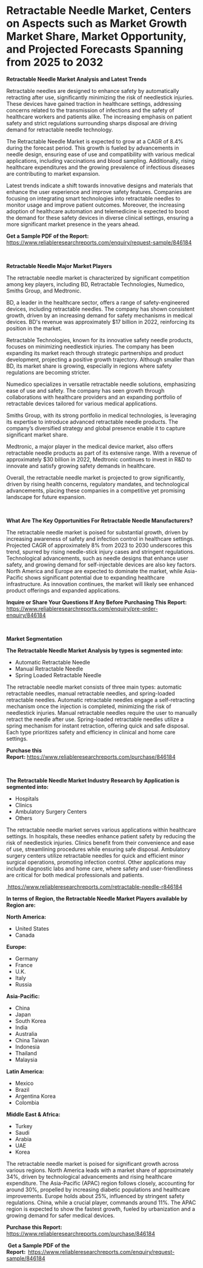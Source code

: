 <p><h1>Retractable Needle Market, Centers on Aspects such as Market Growth Market Share, Market Opportunity, and Projected Forecasts Spanning from 2025 to 2032</h1></p><p><strong>Retractable Needle Market Analysis and Latest Trends</strong></p>
<p><p>Retractable needles are designed to enhance safety by automatically retracting after use, significantly minimizing the risk of needlestick injuries. These devices have gained traction in healthcare settings, addressing concerns related to the transmission of infections and the safety of healthcare workers and patients alike. The increasing emphasis on patient safety and strict regulations surrounding sharps disposal are driving demand for retractable needle technology.</p><p>The Retractable Needle Market is expected to grow at a CAGR of 8.4% during the forecast period. This growth is fueled by advancements in needle design, ensuring ease of use and compatibility with various medical applications, including vaccinations and blood sampling. Additionally, rising healthcare expenditures and the growing prevalence of infectious diseases are contributing to market expansion.</p><p>Latest trends indicate a shift towards innovative designs and materials that enhance the user experience and improve safety features. Companies are focusing on integrating smart technologies into retractable needles to monitor usage and improve patient outcomes. Moreover, the increasing adoption of healthcare automation and telemedicine is expected to boost the demand for these safety devices in diverse clinical settings, ensuring a more significant market presence in the years ahead.</p></p>
<p><strong>Get a Sample PDF of the Report:&nbsp;</strong> <a href="https://www.reliableresearchreports.com/enquiry/request-sample/846184?utm_campaign=2239&utm_medium=2&utm_source=Github&utm_content=ia&utm_term=16042025&utm_id=retractable-needle">https://www.reliableresearchreports.com/enquiry/request-sample/846184</a></p>
<p>&nbsp;</p>
<p><strong>Retractable Needle Major Market Players</strong></p>
<p><p>The retractable needle market is characterized by significant competition among key players, including BD, Retractable Technologies, Numedico, Smiths Group, and Medtronic. </p><p>BD, a leader in the healthcare sector, offers a range of safety-engineered devices, including retractable needles. The company has shown consistent growth, driven by an increasing demand for safety mechanisms in medical devices. BD's revenue was approximately $17 billion in 2022, reinforcing its position in the market.</p><p>Retractable Technologies, known for its innovative safety needle products, focuses on minimizing needlestick injuries. The company has been expanding its market reach through strategic partnerships and product development, projecting a positive growth trajectory. Although smaller than BD, its market share is growing, especially in regions where safety regulations are becoming stricter.</p><p>Numedico specializes in versatile retractable needle solutions, emphasizing ease of use and safety. The company has seen growth through collaborations with healthcare providers and an expanding portfolio of retractable devices tailored for various medical applications.</p><p>Smiths Group, with its strong portfolio in medical technologies, is leveraging its expertise to introduce advanced retractable needle products. The company’s diversified strategy and global presence enable it to capture significant market share.</p><p>Medtronic, a major player in the medical device market, also offers retractable needle products as part of its extensive range. With a revenue of approximately $30 billion in 2022, Medtronic continues to invest in R&D to innovate and satisfy growing safety demands in healthcare.</p><p>Overall, the retractable needle market is projected to grow significantly, driven by rising health concerns, regulatory mandates, and technological advancements, placing these companies in a competitive yet promising landscape for future expansion.</p></p>
<p>&nbsp;</p>
<p><strong>What Are The Key Opportunities For Retractable Needle Manufacturers?</strong></p>
<p><p>The retractable needle market is poised for substantial growth, driven by increasing awareness of safety and infection control in healthcare settings. Projected CAGR of approximately 8% from 2023 to 2030 underscores this trend, spurred by rising needle-stick injury cases and stringent regulations. Technological advancements, such as needle designs that enhance user safety, and growing demand for self-injectable devices are also key factors. North America and Europe are expected to dominate the market, while Asia-Pacific shows significant potential due to expanding healthcare infrastructure. As innovation continues, the market will likely see enhanced product offerings and expanded applications.</p></p>
<p><strong>Inquire or Share Your Questions If Any Before Purchasing This Report:</strong> <a href="https://www.reliableresearchreports.com/enquiry/pre-order-enquiry/846184?utm_campaign=2239&utm_medium=2&utm_source=Github&utm_content=ia&utm_term=16042025&utm_id=retractable-needle">https://www.reliableresearchreports.com/enquiry/pre-order-enquiry/846184</a></p>
<p>&nbsp;</p>
<p><strong>Market Segmentation</strong></p>
<p><strong>The Retractable Needle Market Analysis by types is segmented into:</strong></p>
<p><ul><li>Automatic Retractable Needle</li><li>Manual Retractable Needle</li><li>Spring Loaded Retractable Needle</li></ul></p>
<p><p>The retractable needle market consists of three main types: automatic retractable needles, manual retractable needles, and spring-loaded retractable needles. Automatic retractable needles engage a self-retracting mechanism once the injection is completed, minimizing the risk of needlestick injuries. Manual retractable needles require the user to manually retract the needle after use. Spring-loaded retractable needles utilize a spring mechanism for instant retraction, offering quick and safe disposal. Each type prioritizes safety and efficiency in clinical and home care settings.</p></p>
<p><strong>Purchase this Report:&nbsp;</strong><a href="https://www.reliableresearchreports.com/purchase/846184?utm_campaign=2239&utm_medium=2&utm_source=Github&utm_content=ia&utm_term=16042025&utm_id=retractable-needle">https://www.reliableresearchreports.com/purchase/846184</a></p>
<p>&nbsp;</p>
<p><strong>The Retractable Needle Market Industry Research by Application is segmented into:</strong></p>
<p><ul><li>Hospitals</li><li>Clinics</li><li>Ambulatory Surgery Centers</li><li>Others</li></ul></p>
<p><p>The retractable needle market serves various applications within healthcare settings. In hospitals, these needles enhance patient safety by reducing the risk of needlestick injuries. Clinics benefit from their convenience and ease of use, streamlining procedures while ensuring safe disposal. Ambulatory surgery centers utilize retractable needles for quick and efficient minor surgical operations, promoting infection control. Other applications may include diagnostic labs and home care, where safety and user-friendliness are critical for both medical professionals and patients.</p></p>
<p><a href="https://www.reliableresearchreports.com/retractable-needle-r846184?utm_campaign=2239&utm_medium=2&utm_source=Github&utm_content=ia&utm_term=16042025&utm_id=retractable-needle">&nbsp;https://www.reliableresearchreports.com/retractable-needle-r846184</a></p>
<p><strong>In terms of Region, the Retractable Needle Market Players available by Region are:</strong></p>
<p>
    <p> <strong> North America: </strong>
        <ul>
            <li>United States</li>
            <li>Canada</li>
        </ul>
        </p> 
    <p> <strong> Europe: </strong>
        <ul>
            <li>Germany</li>
            <li>France</li>
            <li>U.K.</li>
            <li>Italy</li>
            <li>Russia</li>
        </ul>
        </p> 
    <p> <strong> Asia-Pacific: </strong>
        <ul>
            <li>China</li>
            <li>Japan</li>
            <li>South Korea</li>
            <li>India</li>
            <li>Australia</li>
            <li>China Taiwan</li>
            <li>Indonesia</li>
            <li>Thailand</li>
            <li>Malaysia</li>
        </ul>
        </p> 
    <p> <strong> Latin America: </strong>
        <ul>
            <li>Mexico</li>
            <li>Brazil</li>
            <li>Argentina Korea</li>
            <li>Colombia</li>
        </ul>
        </p> 
    <p> <strong> Middle East & Africa: </strong>
        <ul>
            <li>Turkey</li>
            <li>Saudi</li>
            <li>Arabia</li>
            <li>UAE</li>
            <li>Korea</li>
        </ul>
    </p>
    </p>
<p><p>The retractable needle market is poised for significant growth across various regions. North America leads with a market share of approximately 34%, driven by technological advancements and rising healthcare expenditure. The Asia-Pacific (APAC) region follows closely, accounting for around 30%, propelled by increasing diabetic populations and healthcare improvements. Europe holds about 25%, influenced by stringent safety regulations. China, while a crucial player, commands around 11%. The APAC region is expected to show the fastest growth, fueled by urbanization and a growing demand for safer medical devices.</p></p>
<p><strong>Purchase this Report: </strong><a href="https://www.reliableresearchreports.com/purchase/846184?utm_campaign=2239&utm_medium=2&utm_source=Github&utm_content=ia&utm_term=16042025&utm_id=retractable-needle">https://www.reliableresearchreports.com/purchase/846184</a></p>
<p>&nbsp;<strong>Get a Sample PDF of the Report:&nbsp;&nbsp;</strong><a href="https://www.reliableresearchreports.com/enquiry/request-sample/846184?utm_campaign=2239&utm_medium=2&utm_source=Github&utm_content=ia&utm_term=16042025&utm_id=retractable-needle">https://www.reliableresearchreports.com/enquiry/request-sample/846184</a></p>
<p><strong></strong></p>
<p><p></p><p></p><p></p></p>